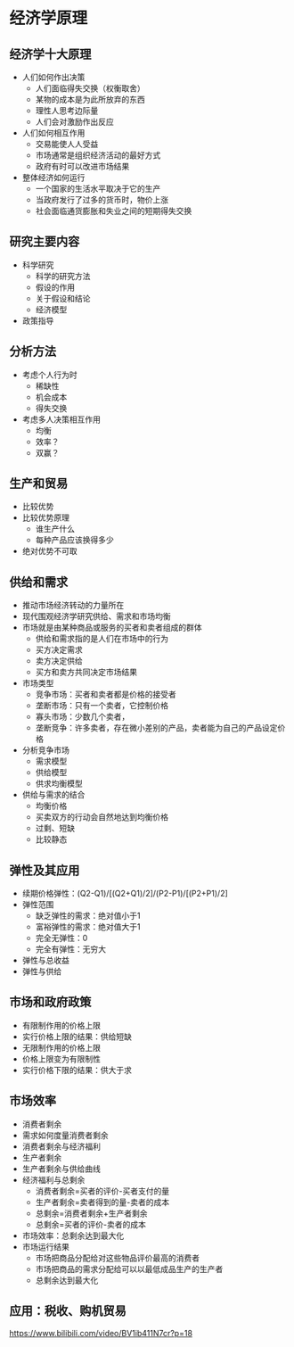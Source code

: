 # 经济学原理

## 经济学十大原理
* 人们如何作出决策
    * 人们面临得失交换（权衡取舍）
    * 某物的成本是为此所放弃的东西
    * 理性人思考边际量
    * 人们会对激励作出反应
* 人们如何相互作用
    * 交易能使人人受益
    * 市场通常是组织经济活动的最好方式
    * 政府有时可以改进市场结果
* 整体经济如何运行
    * 一个国家的生活水平取决于它的生产
    * 当政府发行了过多的货币时，物价上涨
    * 社会面临通货膨胀和失业之间的短期得失交换

## 研究主要内容
* 科学研究
    * 科学的研究方法
    * 假设的作用
    * 关于假设和结论
    * 经济模型
* 政策指导

## 分析方法
* 考虑个人行为时
    * 稀缺性
    * 机会成本
    * 得失交换
* 考虑多人决策相互作用
    * 均衡
    * 效率？
    * 双赢？

## 生产和贸易
* 比较优势
* 比较优势原理
    * 谁生产什么
    * 每种产品应该换得多少
* 绝对优势不可取

## 供给和需求
* 推动市场经济转动的力量所在
* 现代围观经济学研究供给、需求和市场均衡
* 市场就是由某种商品或服务的买者和卖者组成的群体
    * 供给和需求指的是人们在市场中的行为
    * 买方决定需求
    * 卖方决定供给
    * 买方和卖方共同决定市场结果
* 市场类型
    * 竞争市场：买者和卖者都是价格的接受者
    * 垄断市场：只有一个卖者，它控制价格
    * 寡头市场：少数几个卖者，
    * 垄断竞争：许多卖者，存在微小差别的产品，卖者能为自己的产品设定价格
* 分析竞争市场
    * 需求模型
    * 供给模型
    * 供求均衡模型
* 供给与需求的结合
    * 均衡价格
    * 买卖双方的行动会自然地达到均衡价格
    * 过剩、短缺
    * 比较静态

## 弹性及其应用
* 续期价格弹性：(Q2-Q1)/[(Q2+Q1)/2]/(P2-P1)/[(P2+P1)/2]
* 弹性范围
    * 缺乏弹性的需求：绝对值小于1
    * 富裕弹性的需求：绝对值大于1
    * 完全无弹性：0
    * 完全有弹性：无穷大
* 弹性与总收益
* 弹性与供给

## 市场和政府政策
* 有限制作用的价格上限
* 实行价格上限的结果：供给短缺
* 无限制作用的价格上限
* 价格上限变为有限制性
* 实行价格下限的结果：供大于求

## 市场效率
* 消费者剩余
* 需求如何度量消费者剩余
* 消费者剩余与经济福利
* 生产者剩余
* 生产者剩余与供给曲线
* 经济福利与总剩余
    * 消费者剩余=买者的评价-买者支付的量
    * 生产者剩余=卖者得到的量-卖者的成本
    * 总剩余=消费者剩余+生产者剩余
    * 总剩余=买者的评价-卖者的成本
* 市场效率：总剩余达到最大化
* 市场运行结果
    * 市场把商品分配给对这些物品评价最高的消费者
    * 市场把商品的需求分配给可以以最低成品生产的生产者
    * 总剩余达到最大化

## 应用：税收、购机贸易


https://www.bilibili.com/video/BV1ib411N7cr?p=18